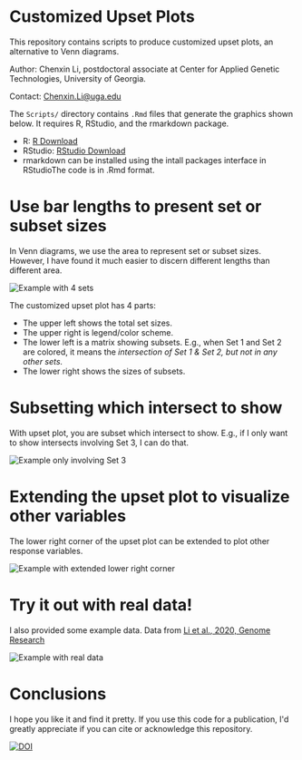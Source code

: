 # Customized Upset Plots
This repository contains scripts to produce customized upset plots, an alternative to Venn diagrams. 

 Author: Chenxin Li, postdoctoral associate at Center for Applied Genetic Technologies, University of Georgia. 

 Contact: [Chenxin.Li@uga.edu](Chenxin.Li@uga.edu)

The `Scripts/` directory contains `.Rmd` files that generate the graphics shown below. 
It requires R, RStudio, and the rmarkdown package. 

* R: [R Download](https://cran.r-project.org/bin/)
* RStudio: [RStudio Download](https://www.rstudio.com/products/rstudio/download/)
* rmarkdown can be installed using the intall packages interface in RStudioThe code is in .Rmd format.

# Use bar lengths to present set or subset sizes
In Venn diagrams, we use the area to represent set or subset sizes. 
However, I have found it much easier to discern different lengths than different area. 

![Example with 4 sets](https://github.com/cxli233/customized_upset_plots/blob/master/Results/upset_full.svg)

The customized upset plot has 4 parts: 
* The upper left shows the total set sizes.
* The upper right is legend/color scheme.
* The lower left is a matrix showing subsets. E.g., when Set 1 and Set 2 are colored, it means the *intersection of Set 1 & Set 2, but not in any other sets.*
* The lower right shows the sizes of subsets.   

# Subsetting which intersect to show
With upset plot, you are subset which intersect to show. 
E.g., if I only want to show intersects involving Set 3, I can do that. 

![Example only involving Set 3](https://github.com/cxli233/customized_upset_plots/blob/master/Results/upset_3only.svg)

# Extending the upset plot to visualize other variables 
The lower right corner of the upset plot can be extended to plot other response variables. 

![Example with extended lower right corner](https://github.com/cxli233/customized_upset_plots/blob/master/Results/upset_extended.svg) 

# Try it out with real data!
I also provided some example data. 
Data from [Li et al., 2020, Genome Research](https://www.ncbi.nlm.nih.gov/pubmed/31896557)

![Example with real data](https://github.com/cxli233/customized_upset_plots/blob/master/Results/real_data_upset_extended.svg)

# Conclusions
I hope you like it and find it pretty. 
If you use this code for a publication, I'd greatly appreciate if you can cite or acknowledge this repository. 


[![DOI](https://zenodo.org/badge/240962726.svg)](https://zenodo.org/badge/latestdoi/240962726)

